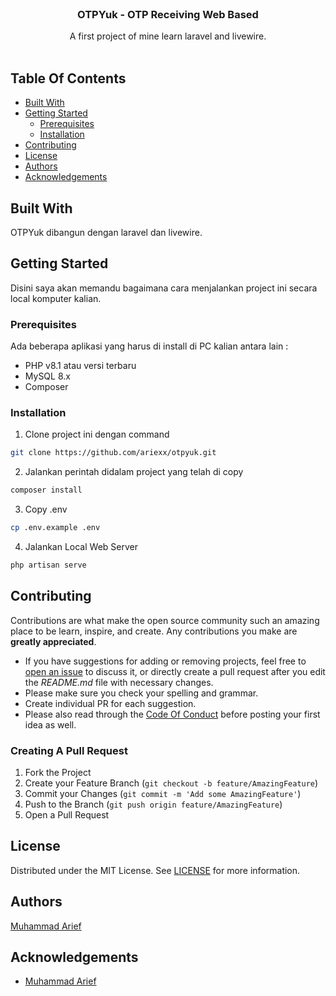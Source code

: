 <br/>
<p align="center">
  <h3 align="center">OTPYuk - OTP Receiving Web Based</h3>

  <p align="center">
    A first project of mine learn laravel and livewire.
    <br/>
    <br/>
  </p>
</p>



## Table Of Contents

* [Built With](#built-with)
* [Getting Started](#getting-started)
  * [Prerequisites](#prerequisites)
  * [Installation](#installation)
* [Contributing](#contributing)
* [License](#license)
* [Authors](#authors)
* [Acknowledgements](#acknowledgements)

## Built With

OTPYuk dibangun dengan laravel dan livewire.

## Getting Started

Disini saya akan memandu bagaimana cara menjalankan project ini secara local komputer kalian.

### Prerequisites

Ada beberapa aplikasi yang harus di install di PC kalian antara lain :

* PHP v8.1 atau versi terbaru
* MySQL 8.x
* Composer

### Installation

1. Clone project ini dengan command

```sh
git clone https://github.com/ariexx/otpyuk.git
```

2. Jalankan perintah didalam project yang telah di copy
```sh
composer install
```

3. Copy .env

```sh
cp .env.example .env
```

4. Jalankan Local Web Server

```sh
php artisan serve
```

## Contributing

Contributions are what make the open source community such an amazing place to be learn, inspire, and create. Any contributions you make are **greatly appreciated**.
* If you have suggestions for adding or removing projects, feel free to [open an issue](https://github.com/ariexx/OTPYuk/issues/new) to discuss it, or directly create a pull request after you edit the *README.md* file with necessary changes.
* Please make sure you check your spelling and grammar.
* Create individual PR for each suggestion.
* Please also read through the [Code Of Conduct](https://github.com/ariexx/OTPYuk/blob/main/CODE_OF_CONDUCT.md) before posting your first idea as well.

### Creating A Pull Request

1. Fork the Project
2. Create your Feature Branch (`git checkout -b feature/AmazingFeature`)
3. Commit your Changes (`git commit -m 'Add some AmazingFeature'`)
4. Push to the Branch (`git push origin feature/AmazingFeature`)
5. Open a Pull Request

## License

Distributed under the MIT License. See [LICENSE](https://github.com/ariexx/OTPYuk/blob/main/LICENSE.md) for more information.

## Authors

[Muhammad Arief](https://github.com/ariexx) 

## Acknowledgements

* [Muhammad Arief](https://github.com/ariexx)
